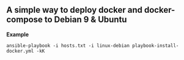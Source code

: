 ## A simple way to deploy docker and docker-compose to Debian 9 & Ubuntu 

**Example**

```
ansible-playbook -i hosts.txt -i linux-debian playbook-install-docker.yml -kK
```

